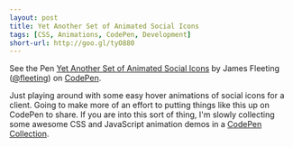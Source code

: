 ```yaml
---
layout: post
title: Yet Another Set of Animated Social Icons
tags: [CSS, Animations, CodePen, Development]
short-url: http://goo.gl/tyO880
---
```


<style>#cp_embed_YXzXPr { margin-bottom: 25px; }</style>
<p data-height="547" data-theme-id="4088" data-slug-hash="YXzXPr" data-default-tab="result" data-user="fleeting" class='codepen'>See the Pen <a href='http://codepen.io/fleeting/pen/YXzXPr/'>Yet Another Set of Animated Social Icons</a> by James Fleeting (<a href='http://codepen.io/fleeting'>@fleeting</a>) on <a href='http://codepen.io'>CodePen</a>.</p>
<script async src="//assets.codepen.io/assets/embed/ei.js"></script>

Just playing around with some easy hover animations of social icons for a client. Going to make more of an effort to putting things like this up on CodePen to share. If you are into this sort of thing, I'm slowly collecting some awesome CSS and JavaScript animation demos in a [CodePen Collection](http://codepen.io/collection/ifjKv/).
